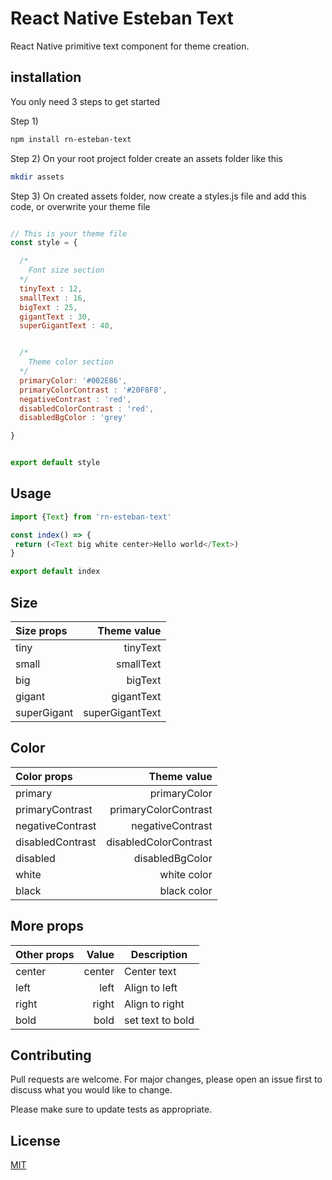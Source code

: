 # React Native Esteban Text

React Native primitive text component for theme creation.

## installation
You only need 3 steps to get started

Step 1) 
```bash
npm install rn-esteban-text
```

Step 2) 
On your root project folder create an assets folder like this
```bash
mkdir assets
```

Step 3) 
On created assets folder, now create a styles.js file and add this code, or overwrite your theme file

```js

// This is your theme file
const style = {

  /*
    Font size section
  */  
  tinyText : 12,
  smallText : 16,
  bigText : 25,
  gigantText : 30,
  superGigantText : 40,


  /*
    Theme color section
  */
  primaryColor: '#002E86',
  primaryColorContrast : '#20F8F8',
  negativeContrast : 'red',
  disabledColorContrast : 'red',
  disabledBgColor : 'grey'

}


export default style

```

## Usage

```js
import {Text} from 'rn-esteban-text'

const index() => {
 return (<Text big white center>Hello world</Text>)
}

export default index
```

## Size

| Size props  |     Theme value |
| :---------- | --------------: |
| tiny        |        tinyText |
| small       |       smallText |
| big         |         bigText |
| gigant      |      gigantText |
| superGigant | superGigantText |

## Color

| Color props      |           Theme value |
| :--------------- | --------------------: |
| primary          |          primaryColor |
| primaryContrast  |  primaryColorContrast |
| negativeContrast |      negativeContrast |
| disabledContrast | disabledColorContrast |
| disabled         |       disabledBgColor |
| white            |           white color |
| black            |           black color |

## More props
| Other props |  Value | Description      |
| :---------- | -----: | ---------------- |
| center      | center | Center text      |
| left        |   left | Align to left    |
| right       |  right | Align to right   |
| bold        |   bold | set text to bold |

## Contributing
Pull requests are welcome. For major changes, please open an issue first to discuss what you would like to change.

Please make sure to update tests as appropriate.

## License
[MIT](https://choosealicense.com/licenses/mit/)
